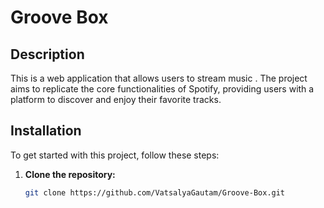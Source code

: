 # Groove Box

## Description

This is a  web application that allows users to stream music . The project aims to replicate the core functionalities of Spotify, providing users with a platform to discover and enjoy their favorite tracks.

## Installation

To get started with this project, follow these steps:

1. **Clone the repository:**
   ```bash
   git clone https://github.com/VatsalyaGautam/Groove-Box.git
   ```
